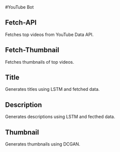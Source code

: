  #YouTube Bot
 
## Fetch-API
Fetches top videos from YouTube Data API.

## Fetch-Thumbnail
Fetches thumbnails of top videos.

## Title
Generates titles using LSTM and fetched data.

## Description
Generates descriptions using LSTM and fecthed data.

## Thumbnail
Generates thumbnails using DCGAN.